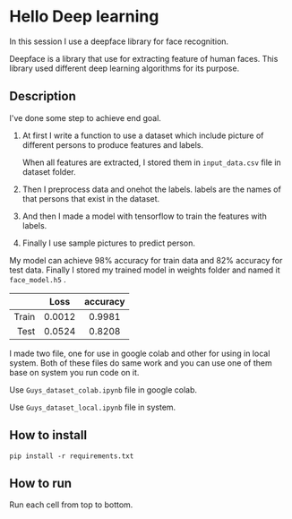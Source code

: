 # Hello Deep learning

In this session I use a deepface library for face recognition. 

Deepface is a library that use for extracting feature of human faces. 
This library used different deep learning algorithms for its purpose.

## Description

I've done some step to achieve end goal.

1. At first I write a function to use a dataset which include picture of different persons to produce features and labels.

   When all features are extracted, I stored them in ```input_data.csv``` file in dataset folder.

2. Then I preprocess data and onehot the labels. labels are the names of that persons that exist in the dataset.

3. And then I made a model with tensorflow to train the features with labels.

4. Finally I use sample pictures to predict person.

  My model can achieve 98% accuracy for train data and 82% accuracy for test data. Finally I stored my trained model in weights folder and named it ```face_model.h5``` .
 
 |           |       Loss     |        accuracy     |
 |---------: | :----------------: |:----------------: |
 |    Train            |       0.0012            |        0.9981           |
 |    Test            |        0.0524           |        0.8208           |
 
I made two file, one for use in google colab and other for using in local system. Both of these files do same work and you can use one of them base on system you run code on it.

Use ```Guys_dataset_colab.ipynb``` file in google colab.

Use ```Guys_dataset_local.ipynb``` file in system.    

## How to install

```
pip install -r requirements.txt
```

##  How to run

Run each cell from top to bottom.

